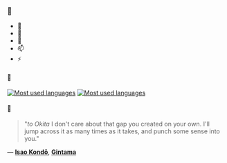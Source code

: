 ### 👋

- 🔭
- 🌱
- 💬
- 📫
- ⚡

#### 🧏

[![Most used languages](https://github-readme-stats-aynah.vercel.app/api/top-langs/?username=aynh&theme=solarized-dark&langs_count=6&layout=compact&hide_title=true)](https://github.com/anuraghazra/github-readme-stats#gh-dark-mode-only)
[![Most used languages](https://github-readme-stats-aynah.vercel.app/api/top-langs/?username=aynh&theme=solarized-light&langs_count=6&layout=compact&hide_title=true)](https://github.com/anuraghazra/github-readme-stats#gh-light-mode-only)

#### 💬

> "*to Okita* I don't care about that gap you created on your own. I'll jump across it as many times as it takes, and punch some sense into you."

&mdash; [**Isao Kondō**](https://myanimelist.net/character.php?q=Isao%20Kond%C5%8D&cat=character), [**Gintama**](https://myanimelist.net/search/all?q=Gintama&cat=all)
